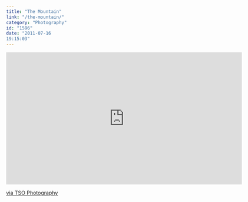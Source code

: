 ```yaml
---
title: "The Mountain"
link: "/the-mountain/"
category: "Photography"
id: "1596"
date: "2011-07-16
19:15:03"
---
```


<iframe src="https://player.vimeo.com/video/22439234" width="640" height="360" frameborder="0" webkitallowfullscreen mozallowfullscreen allowfullscreen></iframe>

[via TSO Photography](https://vimeo.com/22439234)
